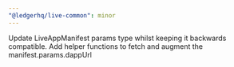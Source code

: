 ```yaml
---
"@ledgerhq/live-common": minor
---
```


Update LiveAppManifest params type whilst keeping it backwards compatible. Add helper functions to fetch and augment the manifest.params.dappUrl
